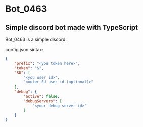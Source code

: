# Bot_0463

## Simple discord bot made with TypeScript

Bot_0463 is a simple discord.

config.json sintax:

```json
{
    "prefix": "<you token here>",
    "token": "&",
    "SU": [
        "<you user id>",
        "<outer SU user id (optional)>"
    ],
    "debug": {
		"active": false,
		"debugServers": [
			"<your debug server id>"
		]
	}
}
```
